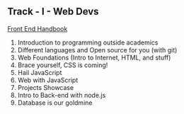 ## Track - I - Web Devs
[Front End Handbook](https://frontendmasters.com/books/front-end-handbook/2018)
 1. Introduction to programming outside academics
 2. Different languages and Open source for you (with git)
 3. Web Foundations (Intro to Internet, HTML, and stuff)
 4. Brace yourself, CSS is coming!
 5. Hail JavaScript
 6. Web with JavaScript
 7. Projects Showcase
 8. Intro to Back-end with node.js
 9. Database is our goldmine
